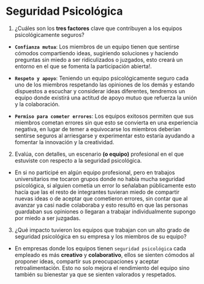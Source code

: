 # Seguridad Psicológica

1. ¿Cuáles son los **tres factores** clave que contribuyen a los equipos psicológicamente seguros?

- **`Confianza mutua`**: Los miembros de un equipo tienen que sentirse cómodos compartiendo ideas, sugiriendo soluciones y haciendo preguntas sin miedo a ser ridiculizados o juzgados, esto creará un entorno en el que se fomenta la participación abierta!.

- **`Respeto y apoyo`**: Teniendo un equipo psicológicamente seguro cada uno de los miembros respetando las opiniones de los demás y estando dispuestos a escuchar y considerar ideas diferentes, tendremos un equipo donde existirá una actitud de apoyo mutuo que refuerza la unión y la colaboración.

- **`Permiso para cometer errores`**: Los equipos exitosos permiten que sus miembros cometan errores sin que esto se convierta en una experiencia negativa, en lugar de temer a equivocarse los miembros deberían sentirse seguros al arriesgarse y experimentar esto estaría ayudando a fomentar la innovación y la creatividad.

2. Evalúa, con detalles, un escenario **(o equipo)** profesional en el que estuviste con respecto a la seguridad psicológica.

- En si no participé en algún equipo profesional, pero en trabajos universitarios me tocaron grupos donde no había mucha seguridad psicológica, si alguien cometía un error lo señalaban públicamente esto  hacía que las el resto de integrantes tuvieran miedo de compartir nuevas ideas o de aceptar que cometieron errores, sin contar que al avanzar ya casi nadie colaboraba y esto resultó en que las personas guardaban sus opiniones o llegaran a trabajar individualmente supongo por miedo a ser juzgadas.

3. ¿Qué impacto tuvieron los equipos que trabajan con un alto grado de seguridad psicológica en su empresa y los miembros de su equipo?

- En empresas donde los equipos tienen `seguridad psicológica` cada  empleado es más **creativo** y **colaborativo**, ellos se sienten cómodos al proponer ideas, compartir sus preocupaciones y aceptar retroalimentación. Esto no solo mejora el rendimiento del equipo sino también su bienestar ya que se sienten valorados y respetados.
